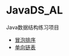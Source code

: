 # JavaDS_AL
Java数据结构练习项目

* [冒泡排序](https://github.com/hikobe8/Java_Practice/blob/master/src/data_structure/sort/BubbleSort.java)
* [单向链表](https://github.com/hikobe8/Java_Practice/blob/master/src/data_structure/linkedlist/SinglyLinkedList/SinglyLinkedList.java)
